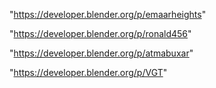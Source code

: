 "https://developer.blender.org/p/emaarheights"

"https://developer.blender.org/p/ronald456"

"https://developer.blender.org/p/atmabuxar"

"https://developer.blender.org/p/VGT"

 
